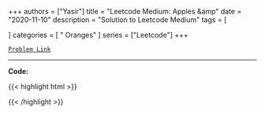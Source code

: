 
+++
authors = ["Yasir"]
title = "Leetcode Medium: Apples &amp"
date = "2020-11-10"
description = "Solution to Leetcode Medium"
tags = [
    
]
categories = [
    " Oranges"
]
series = ["Leetcode"]
+++



[`Problem Link`](https://leetcode.com/problems/1445/description/)

---

**Code:**

{{< highlight html >}}

{{< /highlight >}}

